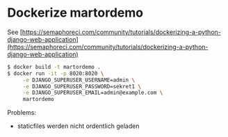 # Dockerize martordemo

See [https://semaphoreci.com/community/tutorials/dockerizing-a-python-django-web-application](https://semaphoreci.com/community/tutorials/dockerizing-a-python-django-web-application)


```sh
$ docker build -t martordemo .
$ docker run -it -p 8020:8020 \
     -e DJANGO_SUPERUSER_USERNAME=admin \
     -e DJANGO_SUPERUSER_PASSWORD=sekret1 \
     -e DJANGO_SUPERUSER_EMAIL=admin@example.com \
     martordemo
```

Problems:

* staticfiles werden nicht ordentlich geladen
